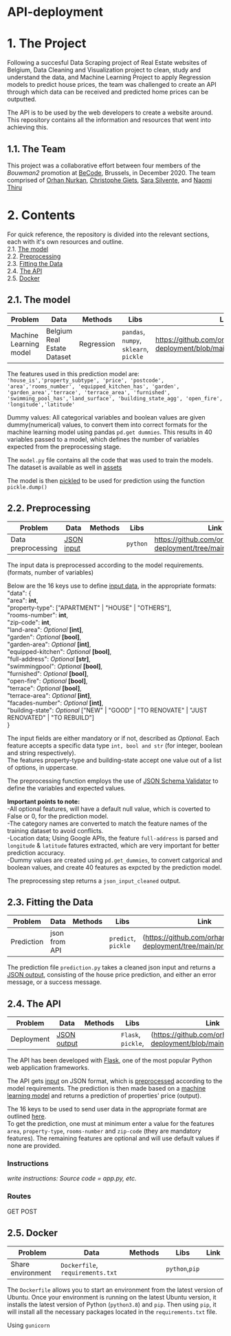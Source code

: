 # API-deployment

# 1. The Project
Following a succesful Data Scraping project of Real Estate websites of Belgium, Data Cleaning and Visualization project to clean, study and understand the data, and Machine Learning Project to apply Regression models to predict house prices, the team was challenged to create an API through which data can be received and predicted home prices can be outputted.

The API is to be used by the web developers to create a website around. This repository contains all the information and resources that went into achieving this.


## 1.1. The Team
This project was a collaborative effort between four members of the *Bouwman2* promotion at [BeCode](https://github.com/becodeorg), Brussels, in December 2020. The team comprised of [Orhan Nurkan](https://github.com/orhannurkan), [Christophe Giets](https://github.com/gietsc), [Sara Silvente](https://github.com/silventesa), and [Naomi Thiru](https://github.com/naomithiru)


# 2. Contents
For quick reference, the repository is divided into the relevant sections, each with it's own resources and outline.  
2.1. [The model](#model)  
2.2. [Preprocessing](#prep)  
2.3. [Fitting the Data](#pred)  
2.4. [The API](#api)  
2.5. [Docker](#doc)  

<a name="model"></a>
## 2.1. The model
|__Problem__|__Data__|__Methods__|__Libs__|__Link__|
|-|-|-|-|-|
|Machine Learning model|Belgium Real Estate Dataset |Regression|`pandas`, `numpy`, `sklearn`, `pickle`|https://github.com/orhannurkan/API-deployment/blob/main/app/model/model.py|

The features used in this prediction model are: `'house_is','property_subtype', 'price', 'postcode', 'area','rooms_number', 'equipped_kitchen_has', 'garden', 'garden_area','terrace', 'terrace_area', 'furnished', 'swimming_pool_has','land_surface', 'building_state_agg', 'open_fire', 'longitude','latitude'`

Dummy values: All categorical variables and boolean values are given dummy(numerical) values, to convert them into correct formats for the machine learning model using pandas `pd.get dummies`. This results in 40 variables passed to a model, which defines the number of variables expected from the preprocessing stage.

The `model.py` file contains all the code that was used to train the models. The dataset is available as well in [assets](https://github.com/orhannurkan/API-deployment/tree/main/assets)

The model is then [pickled](https://docs.python.org/3/library/pickle.html) to be used for prediction using the function `pickle.dump()`


<a name="prep"></a>
## 2.2. Preprocessing
|__Problem__|__Data__|__Methods__|__Libs__|__Link__|
|-|-|-|-|-|
|Data preprocessing |[JSON input](#input)| |`python`|https://github.com/orhannurkan/API-deployment/tree/main/preprocessing |

The input data is preprocessed according to the model requirements.(formats, number of variables)

Below are the 16 keys use to define [input data](#input), in the appropriate formats: </br>
"data": { </br>
        "area": **int**,</br>
        "property-type": ["APARTMENT" | "HOUSE" | "OTHERS"],</br>
        "rooms-number": **int**,</br>
        "zip-code": **int**,</br>
        "land-area": *Optional* **[int]**,</br>
        "garden": *Optional* **[bool]**,</br>
        "garden-area": *Optional* **[int]**,</br>
        "equipped-kitchen": *Optional* **[bool]**,</br>
        "full-address": *Optional* **[str]**,</br>
        "swimmingpool": *Optional* **[bool]**,</br>
        "furnished": *Optional* **[bool]**,</br>
        "open-fire": *Optional* **[bool]**,</br>
        "terrace": *Optional* **[bool]**,</br>
        "terrace-area": *Optional* **[int]**,</br>
        "facades-number": *Optional* **[int]**,</br>
        "building-state": *Optional* ["NEW" | "GOOD" | "TO RENOVATE" | "JUST RENOVATED" | "TO REBUILD"]</br>}


The input fields are either mandatory or if not, described as *Optional*. Each feature accepts a specific data type `int, bool and str` (for integer, boolean and string respectively).  
The features property-type and building-state accept one value out of a list of options, in uppercase.  

The preprocessing function employs the use of [JSON Schema Validator](https://github.com/Julian/jsonschema) to define the variables and expected values. 


**Important points to note:**  
-All optional features, will have a default null value, which is coverted to False or 0, for the prediction model.  
-The category names are converted to match the feature names of the training dataset to avoid conflicts.  
-Location data; Using Google APIs, the feature `full-address` is parsed and `longitude` & `latitude` fatures extracted, which are very important for better prediction accuracy.  
-Dummy values are created using `pd.get_dummies`, to convert catgorical and boolean values, and create 40 features as expcted by the prediction model.

The preprocessing step returns a `json_input_cleaned` output.

<a name="pred"></a>
## 2.3. Fitting the Data
|__Problem__|__Data__|__Methods__|__Libs__|__Link__|
|-|-|-|-|-|
|Prediction|json from API||`predict`, `pickle`| (https://github.com/orhannurkan/API-deployment/tree/main/predict)|

The prediction file `prediction.py` takes a cleaned json input and returns a [JSON output](#output), consisting of the house price prediction, and either an error message, or a success message.


<a name="api"></a>
## 2.4. The API
|__Problem__|__Data__|__Methods__|__Libs__|__Link__|
|-|-|-|-|-|
|Deployment|[JSON output](#output)||`Flask`, `pickle`, |(https://github.com/orhannurkan/API-deployment/blob/main/app.py)|

The API has been developed with [Flask](https://flask.palletsprojects.com/en/1.1.x/), one of the most popular Python web application frameworks.

The API gets [input](#input) on JSON format, which is [preprocessed](#prep) according to the model requirements. The prediction is then made based on a [machine learning model](#model) and returns a prediction of properties' price (output).

The 16 keys to be used to send user data in the appropriate format are outlined [here](#input).  
To get the prediction, one must at minimum enter a value for the features `area`, `property-type`, `rooms-number` and `zip-code` (they are mandatory features).
The remaining features are optional and will use default values if none are provided.

### Instructions
*write instructions: Source code = app.py, etc.*

### Routes
GET
POST

<a name="doc"></a>
## 2.5. Docker
|__Problem__|__Data__|__Methods__|__Libs__|__Link__|
|-|-|-|-|-|
|Share environment|`Dockerfile`, `requirements.txt`||`python`,`pip`|| |

The `Dockerfile` allows you to start an environment from the latest version of Ubuntu. Once your environment is running on the latest Ubuntu version, it installs the latest version of Python (`python3.8`) and `pip`. Then using `pip`, it will install all the necessary packages located in the `requirements.txt` file.

Using `gunicorn`
